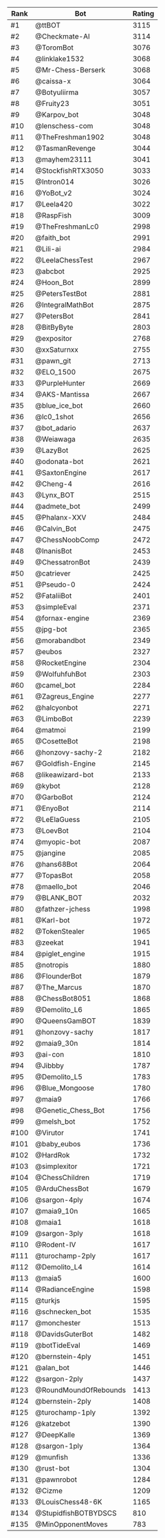 Rank|Bot|Rating
---|---|---
#1|@ttBOT|3115
#2|@Checkmate-AI|3114
#3|@ToromBot|3076
#4|@linklake1532|3068
#5|@Mr-Chess-Berserk|3068
#6|@caissa-x|3064
#7|@Botyuliirma|3057
#8|@Fruity23|3051
#9|@Karpov_bot|3048
#10|@lenschess-com|3048
#11|@TheFreshman1902|3048
#12|@TasmanRevenge|3044
#13|@mayhem23111|3041
#14|@StockfishRTX3050|3033
#15|@Intron014|3026
#16|@YoBot_v2|3024
#17|@Leela420|3022
#18|@RaspFish|3009
#19|@TheFreshmanLc0|2998
#20|@faith_bot|2991
#21|@Lili-ai|2984
#22|@LeelaChessTest|2967
#23|@abcbot|2925
#24|@Hoon_Bot|2899
#25|@PetersTestBot|2881
#26|@IntegralMathBot|2875
#27|@PetersBot|2841
#28|@BitByByte|2803
#29|@expositor|2768
#30|@xxSaturnxx|2755
#31|@pawn_git|2713
#32|@ELO_1500|2675
#33|@PurpleHunter|2669
#34|@AKS-Mantissa|2667
#35|@blue_ice_bot|2660
#36|@lc0_1shot|2656
#37|@bot_adario|2637
#38|@Weiawaga|2635
#39|@LazyBot|2625
#40|@odonata-bot|2621
#41|@SaxtonEngine|2617
#42|@Cheng-4|2616
#43|@Lynx_BOT|2515
#44|@admete_bot|2499
#45|@Phalanx-XXV|2484
#46|@Calvin_Bot|2475
#47|@ChessNoobComp|2472
#48|@InanisBot|2453
#49|@ChessatronBot|2439
#50|@catriever|2425
#51|@Pseudo-0|2424
#52|@FataliiBot|2401
#53|@simpleEval|2371
#54|@fornax-engine|2369
#55|@jpg-bot|2365
#56|@morabandbot|2349
#57|@eubos|2327
#58|@RocketEngine|2304
#59|@WolfuhfuhBot|2303
#60|@camel_bot|2284
#61|@Zagreus_Engine|2277
#62|@halcyonbot|2271
#63|@LimboBot|2239
#64|@matmoi|2199
#65|@CosetteBot|2198
#66|@honzovy-sachy-2|2182
#67|@Goldfish-Engine|2145
#68|@likeawizard-bot|2133
#69|@kybot|2128
#70|@GarboBot|2124
#71|@EnyoBot|2114
#72|@LeElaGuess|2105
#73|@LoevBot|2104
#74|@myopic-bot|2087
#75|@jangine|2085
#76|@hans68Bot|2064
#77|@TopasBot|2058
#78|@maello_bot|2046
#79|@BLANK_BOT|2032
#80|@fathzer-jchess|1998
#81|@Karl-bot|1972
#82|@TokenStealer|1965
#83|@zeekat|1941
#84|@piglet_engine|1915
#85|@notropis|1880
#86|@FlounderBot|1879
#87|@The_Marcus|1870
#88|@ChessBot8051|1868
#89|@Demolito_L6|1865
#90|@QueensGamBOT|1839
#91|@honzovy-sachy|1817
#92|@maia9_30n|1814
#93|@ai-con|1810
#94|@Jibbby|1787
#95|@Demolito_L5|1783
#96|@Blue_Mongoose|1780
#97|@maia9|1766
#98|@Genetic_Chess_Bot|1756
#99|@melsh_bot|1752
#100|@Virutor|1741
#101|@baby_eubos|1736
#102|@HardRok|1732
#103|@simplexitor|1721
#104|@ChessChildren|1719
#105|@ArduChessBot|1679
#106|@sargon-4ply|1674
#107|@maia9_10n|1665
#108|@maia1|1618
#109|@sargon-3ply|1618
#110|@Rodent-IV|1617
#111|@turochamp-2ply|1617
#112|@Demolito_L4|1614
#113|@maia5|1600
#114|@RadianceEngine|1598
#115|@turkjs|1595
#116|@schnecken_bot|1535
#117|@monchester|1513
#118|@DavidsGuterBot|1482
#119|@botTideEval|1469
#120|@bernstein-4ply|1451
#121|@alan_bot|1446
#122|@sargon-2ply|1437
#123|@RoundMoundOfRebounds|1413
#124|@bernstein-2ply|1408
#125|@turochamp-1ply|1392
#126|@katzebot|1390
#127|@DeepKalle|1369
#128|@sargon-1ply|1364
#129|@munfish|1336
#130|@rust-bot|1304
#131|@pawnrobot|1284
#132|@Cizme|1209
#133|@LouisChess48-6K|1165
#134|@StupidfishBOTBYDSCS|810
#135|@MinOpponentMoves|783
